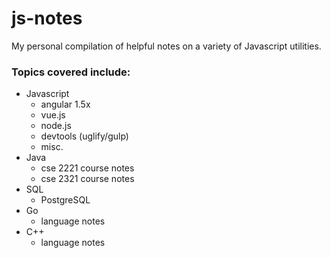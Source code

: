# js-notes

My personal compilation of helpful notes on a variety of Javascript utilities.

### Topics covered include:

* Javascript
  * angular 1.5x
  * vue.js
  * node.js
  * devtools (uglify/gulp)
  * misc.
* Java
  * cse 2221 course notes
  * cse 2321 course notes
* SQL
  * PostgreSQL
* Go
  * language notes
* C++
  * language notes

